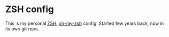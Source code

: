 ZSH config
==========

This is my personal [ZSH](http://www.zsh.org/), [oh-my-zsh](https://github.com/robbyrussell/oh-my-zsh) config. Started few years back, now in its own git repo.
